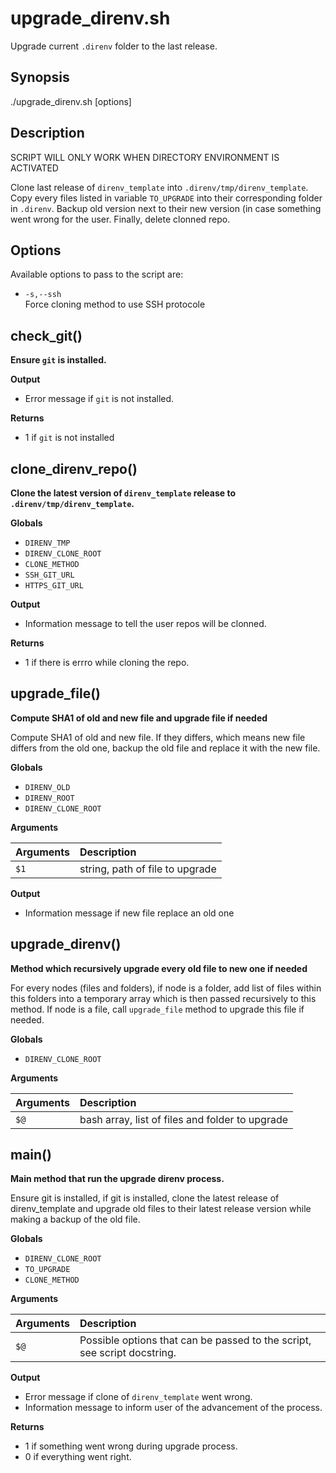 # upgrade_direnv.sh

Upgrade current `.direnv` folder to the last release.

## Synopsis


./upgrade_direnv.sh [options]

## Description


SCRIPT WILL ONLY WORK WHEN DIRECTORY ENVIRONMENT IS ACTIVATED

Clone last release of `direnv_template` into `.direnv/tmp/direnv_template`.
Copy every files listed in variable `TO_UPGRADE` into their corresponding
folder in `.direnv`. Backup old version next to their new version (in case
something went wrong for the user.
Finally, delete clonned repo.

## Options


Available options to pass to the script are:

- `-s,--ssh`<br>
  Force cloning method to use SSH protocole



## check_git()

 **Ensure `git` is installed.**
 


 **Output**

 - Error message if `git` is not installed.

 **Returns**

 - 1 if `git` is not installed

## clone_direnv_repo()

 **Clone the latest version of `direnv_template` release to `.direnv/tmp/direnv_template`.**
 

 **Globals**

 - `DIRENV_TMP`
 - `DIRENV_CLONE_ROOT`
 - `CLONE_METHOD`
 - `SSH_GIT_URL`
 - `HTTPS_GIT_URL`

 **Output**

 - Information message to tell the user repos will be clonned.

 **Returns**

 - 1 if there is errro while cloning the repo.

## upgrade_file()

 **Compute SHA1 of old and new file and upgrade file if needed**
 
 Compute SHA1 of old and new file. If they differs, which means new file
 differs from the old one, backup the old file and replace it with the new
 file.

 **Globals**

 - `DIRENV_OLD`
 - `DIRENV_ROOT`
 - `DIRENV_CLONE_ROOT`

 **Arguments**

 | Arguments | Description |
 | :-------- | :---------- |
 | `$1` |  string, path of file to upgrade |

 **Output**

 - Information message if new file replace an old one

## upgrade_direnv()

 **Method which recursively upgrade every old file to new one if needed**
 
 For every nodes (files and folders), if node is a folder, add list of files
 within this folders into a temporary array which is then passed recursively
 to this method.
 If node is a file, call `upgrade_file` method to upgrade this file if
 needed.

 **Globals**

 - `DIRENV_CLONE_ROOT`

 **Arguments**

 | Arguments | Description |
 | :-------- | :---------- |
 | `$@` |  bash array, list of files and folder to upgrade |

## main()

 **Main method that run the upgrade direnv process.**
 
 Ensure git is installed, if git is installed, clone the latest release of
 direnv_template and upgrade old files to their latest release version while
 making a backup of the old file.

 **Globals**

 - `DIRENV_CLONE_ROOT`
 - `TO_UPGRADE`
 - `CLONE_METHOD`

 **Arguments**

 | Arguments | Description |
 | :-------- | :---------- |
 | `$@` |  Possible options that can be passed to the script, see script docstring. |

 **Output**

 - Error message if clone of `direnv_template` went wrong.
 - Information message to inform user of the advancement of the process.

 **Returns**

 - 1 if something went wrong during upgrade process.
 - 0 if everything went right.
